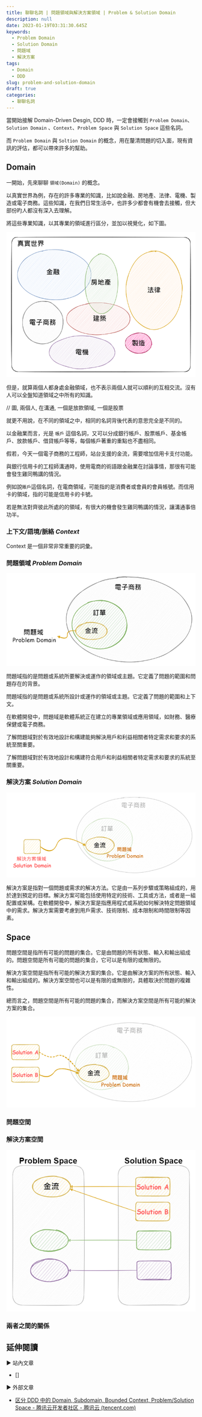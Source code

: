 ```yaml
---
title: 聊聊名詞 | 問題領域與解決方案領域 | Problem & Solution Domain
description: null
date: 2023-01-19T03:31:30.645Z
keywords:
  - Problem Domain
  - Solution Domain
  - 問題域
  - 解決方案
tags:
  - Domain
  - DDD
slug: problem-and-solution-domain
draft: true
categories:
  - 聊聊名詞
---
```


當開始接解 Domain-Driven Desgin, DDD 時，一定會接觸到 `Problem Domain`、`Solution Domain` 、`Context`、`Problem Space` 與 `Solution Space` 這些名詞。

而 `Problem Domain` 與 `Soltion Domain` 的概念，用在釐清問題的切入面，現有資訊的評估，都可以帶來許多的幫助。

<!--more-->

## Domain

一開始，先來聊聊 `領域(Domain)` 的概念。

以真實世界為例，存在的許多專業的知識，比如說金融、房地產、法律、電機、製造或電子商務。這些知識，在我們日常生活中，也許多少都會有機會去接觸，但大部份旳人都沒有深入去理解。

將這些專業知識，以其專業的領域進行區分，並加以視覺化，如下圖。

![真實世界中的眾多專業領域](Images/real-world-domain.png)

但是，就算兩個人都身處金融領域，也不表示兩個人就可以順利的互相交流。沒有人可以全盤知道領域之中所有的知識。

// 圖, 兩個人, 在溝通, 一個是放款領域, 一個是股票

就更不用說，在不同的領域之中，相同的名詞背後代表的意思完全是不同的。

以金融業而言，光是 `帳戶` 這個名詞，又可以分成銀行帳戶、股票帳戶、基金帳戶、放款帳戶、借貸帳戶等等，每個帳戶著重的重點也不盡相同。

假若，今天一個電子商務的工程師，站台支援的金流，需要增加信用卡支付功能。

與銀行信用卡的工程師溝通時，使用電商的術語跟金融業在討論事情，那很有可能會發生雞同鴨講的情況。

例如說`賬戶`這個名詞，在電商領域，可能指的是消費者或會員的會員帳號。而信用卡的領域，指的可能是信用卡的卡號。

若是無法對齊彼此所處的的領域，有很大的機會發生雞同鴨講的情況，讓溝通事倍功半。

### 上下文/語境/脈絡 *Context*

Context 是一個非常非常重要的詞彙。

### 問題領域 *Problem Domain*

![問題所在的領域](Images/focus-problem-domain.png)

問題域指的是問題或系統所要解決或運作的領域或主題。它定義了問題的範圍和問題存在的背景。

問題域指的是問題或系統所設計或運作的領域或主題。它定義了問題的範圍和上下文。

在軟體開發中，問題域是軟體系統正在建立的專業領域或應用領域，如財務、醫療保健或電子商務。

了解問題域對於有效地設計和構建能夠解決用戶和利益相關者特定需求和要求的系統至關重要。

了解問題域對於有效地設計和構建符合用戶和利益相關者特定需求和要求的系統至關重要。

### 解決方案 *Solution Domain*

![解決方案與問題域](Images/solution-domain.png)

解決方案是指對一個問題或需求的解决方法。它是由一系列步驟或策略組成的，用於達到預定的目標。解決方案可能包括使用特定的技術、工具或方法，或者是一組配置或架構。在軟體開發中，解決方案是指應用程式或系統如何解決特定問題領域中的需求。解決方案需要考慮到用戶需求、技術限制、成本限制和時間限制等因素。


## Space

問題空間是指所有可能的問題的集合。它是由問題的所有狀態、輸入和輸出組成的。問題空間是所有可能的問題的集合，它可以是有限的或無限的。

解決方案空間是指所有可能的解決方案的集合。它是由解決方案的所有狀態、輸入和輸出組成的。解決方案空間也可以是有限的或無限的，具體取決於問題的複雜性。

總而言之，問題空間是所有可能的問題的集合，而解決方案空間是所有可能的解決方案的集合。

![一個問題可能有多種的解決方案](Images/one-problem-and-more-solution.png)

### 問題空間

### 解決方案空間

![問題與解決方案的集合](Images/problem-solution-space.png)

### 兩者之間的關係

## 延伸閱讀

▶ 站內文章

- []

▶ 外部文章

- [区分 DDD 中的 Domain, Subdomain, Bounded Context, Problem/Solution Space - 腾讯云开发者社区 - 腾讯云 (tencent.com)](https://cloud.tencent.com/developer/article/1844134)
